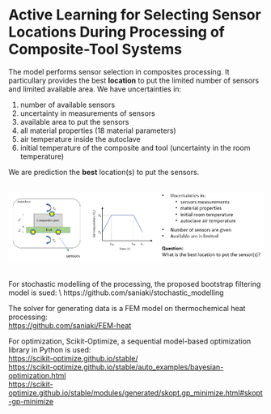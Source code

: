 # Active Learning for Selecting Sensor Locations During Processing of Composite-Tool Systems

The model performs sensor selection in composites processing. It particullary provides the best **location** to put the limited number of sensors and limited available area. We have uncertainties in:
1. number of available sensors
2. uncertainty in measurements of sensors
3. available area to put the sensors
4. all material properties  (18 material parameters)
5. air temperature inside the autoclave
6. initial temperature of the composite and tool (uncertainty in the room temperature)

We are prediction the **best** location(s) to put the sensors.

 <br>
<img  align="center" src="https://github.com/saniaki/active_learning/blob/main/images/image01.jpg" width="800"/>  
<br>
<br>
<br>
For stochastic modelling of the processing, the proposed bootstrap filtering model is sued: \
https://github.com/saniaki/stochastic_modelling

The solver for generating data is a FEM model on thermochemical heat processing: \
https://github.com/saniaki/FEM-heat

For optimization, Scikit-Optimize, a sequential model-based optimization library in Python is used: \
https://scikit-optimize.github.io/stable/ \
https://scikit-optimize.github.io/stable/auto_examples/bayesian-optimization.html \
https://scikit-optimize.github.io/stable/modules/generated/skopt.gp_minimize.html#skopt-gp-minimize
